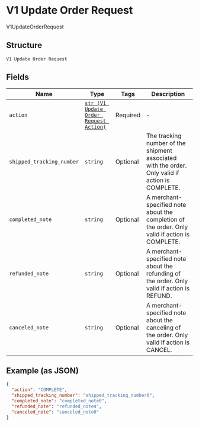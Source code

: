 
# V1 Update Order Request

V1UpdateOrderRequest

## Structure

`V1 Update Order Request`

## Fields

| Name | Type | Tags | Description |
|  --- | --- | --- | --- |
| `action` | [`str (V1 Update Order Request Action)`](/doc/models/v1-update-order-request-action.md) | Required | - |
| `shipped_tracking_number` | `string` | Optional | The tracking number of the shipment associated with the order. Only valid if action is COMPLETE. |
| `completed_note` | `string` | Optional | A merchant-specified note about the completion of the order. Only valid if action is COMPLETE. |
| `refunded_note` | `string` | Optional | A merchant-specified note about the refunding of the order. Only valid if action is REFUND. |
| `canceled_note` | `string` | Optional | A merchant-specified note about the canceling of the order. Only valid if action is CANCEL. |

## Example (as JSON)

```json
{
  "action": "COMPLETE",
  "shipped_tracking_number": "shipped_tracking_number0",
  "completed_note": "completed_note0",
  "refunded_note": "refunded_note4",
  "canceled_note": "canceled_note0"
}
```

